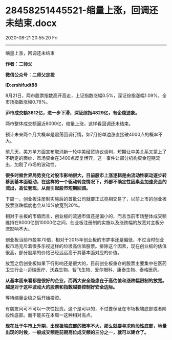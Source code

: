 # 28458251445521-缩量上涨，回调还未结束.docx

2020-08-21 20:55:20 Fri

----

缩量上涨，回调还未结束

__作者：二师父__

__微信公众号：二师父定投__

__ID:ershifudt88__

8月21日，两市股票指数高开高走，上证指数涨幅0\.5%，深证综指涨幅1\.09%，全市场指数涨幅0\.78%。

__沪市成交额3612亿，进一步下滑，深证综指4829亿，有企稳迹象。__

两市整体成交额逼近8000亿，缩量上涨，这样看回调还未结束。

预计未来两个月大概率是震荡回调行情，如7月份单边涨直接破4000点的概率不大。

前几天，美方单方面宣布取消新一轮中美经贸协议谈判，短期让中美关系又蒙上了不确定的面纱，市场资金在3400点反复博弈，这一事件让部分机构资金短期流出，加剧了市场的波动性。

__很多时候世界局势变化对股市影响很大，目前股市上涨逻辑是由流动性驱动逐步转移到基本面驱动，在这样的一个驱动转变情况下，外部不确定性因素会加速资金的流出，高位套现，从而引起股市短期回调。__

下周一，创业板注册制实施后的首批公司就要正式亮相交易了，以前上市的创业板股票涨跌幅度也会从10%放宽到20%。

相对于主板的市值而言，创业板的流通市值还是偏小的，而且当前市场整体成交额维持在8000亿到10000亿之间，创业板注册制的实施以及涨跌幅的放宽对主板分流影响不大。

创业板当前市盈率70倍，相对于2015年创业板的市梦率还是偏低，不过当时创业板市场充斥着很多乐视这样的垃圾高估值股票。排除这个因素，现在创业板的估值很高，部分股票的价格已经远远高于其基本面对应的价值。

放宽之后创业板如果下行影响还是很大的，目前创业板重仓的股票主要集中在医药卫生行业\-\-迈瑞医疗、沃森生物、智飞生物、爱尔眼科、康泰生物、泰格医药。

__从基本面来看都是很好的企业，而两大安全隐患在于高估值和涨跌幅限制的放宽。越是对于这种波动大的股票和指数越要控制好安全边际。__

等待缩量企稳之后开始投资。

有朋友问可不可以一次性投资。这个是可以的，不过要保证在市场极端底部或者阶段性底部。而不能买在本周一这种相对高点。

__现在处于牛市上升期，出现极端底部的概率不大，那么就要寻求阶段性底部，地量出现的时候，一般成交额是前期高位成交额的三分之一，就可以建仓了。__

